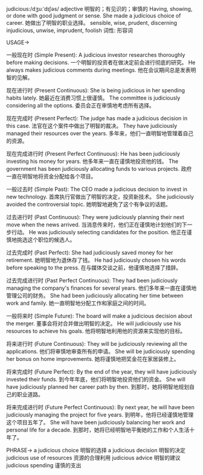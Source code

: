 judicious:/dʒuːˈdɪʃəs/
adjective
明智的；有见识的；审慎的
Having, showing, or done with good judgment or sense.
She made a judicious choice of career. 她做出了明智的职业选择。
sensible, wise, prudent, discerning
injudicious, unwise, imprudent, foolish
词性: 形容词


USAGE->

一般现在时 (Simple Present):
A judicious investor researches thoroughly before making decisions.  一个明智的投资者在做决定前会进行彻底的研究。
He always makes judicious comments during meetings. 他在会议期间总是发表明智的见解。

现在进行时 (Present Continuous):
She is being judicious in her spending habits lately. 她最近在消费习惯上很谨慎。
The committee is judiciously considering all the options. 委员会正在审慎地考虑所有选择。

现在完成时 (Present Perfect):
The judge has made a judicious decision in this case.  法官在这个案件中做出了明智的裁决。
They have judiciously managed their resources over the years. 多年来，他们一直明智地管理着自己的资源。

现在完成进行时 (Present Perfect Continuous):
He has been judiciously investing his money for years. 他多年来一直在谨慎地投资他的钱。
The government has been judiciously allocating funds to various projects. 政府一直在明智地将资金分配给各个项目。

一般过去时 (Simple Past):
The CEO made a judicious decision to invest in new technology. 首席执行官做出了明智的决定，投资新技术。
She judiciously avoided the controversial topic. 她明智地避免了这个有争议的话题。

过去进行时 (Past Continuous):
They were judiciously planning their next move when the news arrived. 当消息传来时，他们正在谨慎地计划他们的下一步行动。
He was judiciously selecting candidates for the position. 他正在谨慎地挑选这个职位的候选人。

过去完成时 (Past Perfect):
She had judiciously saved money for her retirement.  她明智地为退休存了钱。
He had judiciously chosen his words before speaking to the press. 在与媒体交谈之前，他谨慎地选择了措辞。

过去完成进行时 (Past Perfect Continuous):
They had been judiciously managing the company's finances for several years. 他们多年来一直在谨慎地管理公司的财务。
She had been judiciously allocating her time between work and family. 她一直明智地分配工作和家庭之间的时间。

一般将来时 (Simple Future):
The board will make a judicious decision about the merger. 董事会将对合并做出明智的决定。
He will judiciously use his resources to achieve his goals. 他将明智地利用他的资源来实现他的目标。

将来进行时 (Future Continuous):
They will be judiciously reviewing all the applications. 他们将审慎地审查所有的申请。
She will be judiciously spending her bonus on home improvements. 她将谨慎地把奖金花在家居装修上。

将来完成时 (Future Perfect):
By the end of the year, they will have judiciously invested their funds. 到今年年底，他们将明智地投资他们的资金。
She will have judiciously planned her career path by then. 到那时，她将明智地规划自己的职业道路。

将来完成进行时 (Future Perfect Continuous):
By next year, he will have been judiciously managing the project for five years. 到明年，他将已经谨慎地管理这个项目五年了。
She will have been judiciously balancing her work and personal life for a decade. 到那时，她将已经明智地平衡她的工作和个人生活十年了。


PHRASE->
a judicious choice  明智的选择
a judicious decision 明智的决定
judicious use of resources 资源的合理利用
judicious advice  明智的建议
judicious spending  谨慎的支出

